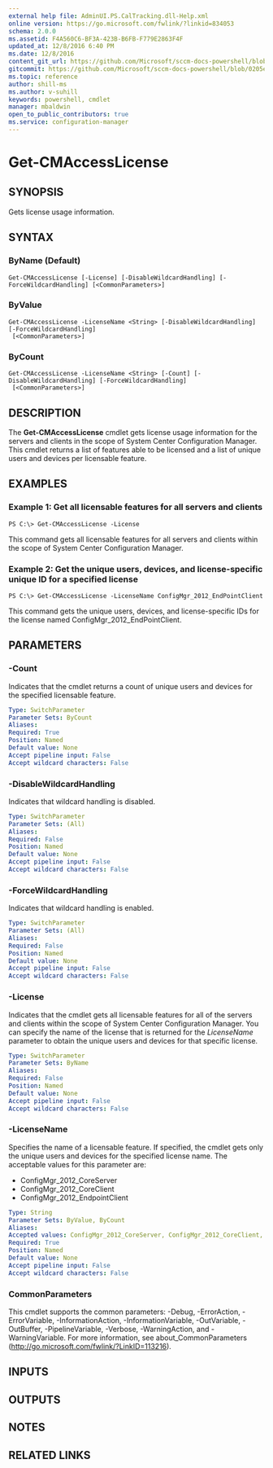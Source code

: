 ```yaml
---
external help file: AdminUI.PS.CalTracking.dll-Help.xml
online version: https://go.microsoft.com/fwlink/?linkid=834053
schema: 2.0.0
ms.assetid: F4A560C6-BF3A-423B-B6FB-F779E2863F4F
updated_at: 12/8/2016 6:40 PM
ms.date: 12/8/2016
content_git_url: https://github.com/Microsoft/sccm-docs-powershell/blob/live/sccm-cmdlets/ConfigurationManager/vlatest/Get-CMAccessLicense.md
gitcommit: https://github.com/Microsoft/sccm-docs-powershell/blob/0205e569abecf1b4e1b2b342947b87a3691b29a5/sccm-cmdlets/ConfigurationManager/vlatest/Get-CMAccessLicense.md
ms.topic: reference
author: shill-ms
ms.author: v-suhill
keywords: powershell, cmdlet
manager: mbaldwin
open_to_public_contributors: true
ms.service: configuration-manager
---
```


# Get-CMAccessLicense

## SYNOPSIS
Gets license usage information.

## SYNTAX

### ByName (Default)
```
Get-CMAccessLicense [-License] [-DisableWildcardHandling] [-ForceWildcardHandling] [<CommonParameters>]
```

### ByValue
```
Get-CMAccessLicense -LicenseName <String> [-DisableWildcardHandling] [-ForceWildcardHandling]
 [<CommonParameters>]
```

### ByCount
```
Get-CMAccessLicense -LicenseName <String> [-Count] [-DisableWildcardHandling] [-ForceWildcardHandling]
 [<CommonParameters>]
```

## DESCRIPTION
The **Get-CMAccessLicense** cmdlet gets license usage information for the servers and clients in the scope of System Center Configuration Manager.
This cmdlet returns a list of features able to be licensed and a list of unique users and devices per licensable feature.

## EXAMPLES

### Example 1: Get all licensable features for all servers and clients
```
PS C:\> Get-CMAccessLicense -License
```

This command gets all licensable features for all servers and clients within the scope of System Center Configuration Manager.

### Example 2: Get the unique users, devices, and license-specific unique ID for a specified license
```
PS C:\> Get-CMAccessLicense -LicenseName ConfigMgr_2012_EndPointClient
```

This command gets the unique users, devices, and license-specific IDs for the license named ConfigMgr_2012_EndPointClient.

## PARAMETERS

### -Count
Indicates that the cmdlet returns a count of unique users and devices for the specified licensable feature.

```yaml
Type: SwitchParameter
Parameter Sets: ByCount
Aliases: 
Required: True
Position: Named
Default value: None
Accept pipeline input: False
Accept wildcard characters: False
```

### -DisableWildcardHandling
Indicates that wildcard handling is disabled.

```yaml
Type: SwitchParameter
Parameter Sets: (All)
Aliases: 
Required: False
Position: Named
Default value: None
Accept pipeline input: False
Accept wildcard characters: False
```

### -ForceWildcardHandling
Indicates that wildcard handling is enabled.

```yaml
Type: SwitchParameter
Parameter Sets: (All)
Aliases: 
Required: False
Position: Named
Default value: None
Accept pipeline input: False
Accept wildcard characters: False
```

### -License
Indicates that the cmdlet gets all licensable features for all of the servers and clients within the scope of System Center Configuration Manager.
You can specify the name of the license that is returned for the *LicenseName* parameter to obtain the unique users and devices for that specific license.

```yaml
Type: SwitchParameter
Parameter Sets: ByName
Aliases: 
Required: False
Position: Named
Default value: None
Accept pipeline input: False
Accept wildcard characters: False
```

### -LicenseName
Specifies the name of a licensable feature.
If specified, the cmdlet gets only the unique users and devices for the specified license name.
The acceptable values for this parameter are:

- ConfigMgr_2012_CoreServer
- ConfigMgr_2012_CoreClient
- ConfigMgr_2012_EndpointClient

```yaml
Type: String
Parameter Sets: ByValue, ByCount
Aliases: 
Accepted values: ConfigMgr_2012_CoreServer, ConfigMgr_2012_CoreClient, ConfigMgr_2012_EndpointClient
Required: True
Position: Named
Default value: None
Accept pipeline input: False
Accept wildcard characters: False
```

### CommonParameters
This cmdlet supports the common parameters: -Debug, -ErrorAction, -ErrorVariable, -InformationAction, -InformationVariable, -OutVariable, -OutBuffer, -PipelineVariable, -Verbose, -WarningAction, and -WarningVariable. For more information, see about_CommonParameters (http://go.microsoft.com/fwlink/?LinkID=113216).

## INPUTS

## OUTPUTS

## NOTES

## RELATED LINKS


